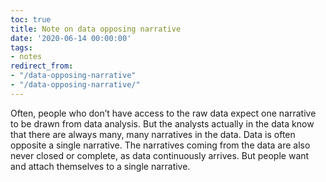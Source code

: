 ```yaml
---
toc: true
title: Note on data opposing narrative
date: '2020-06-14 00:00:00'
tags:
- notes
redirect_from:
- "/data-opposing-narrative"
- "/data-opposing-narrative/"
---
```


Often, people who don’t have access to the raw data expect one narrative to be drawn from data analysis. But the analysts actually in the data know that there are always many, many narratives in the data. Data is often opposite a single narrative. The narratives coming from the data are also never closed or complete, as data continuously arrives. But people want and attach themselves to a single narrative.

